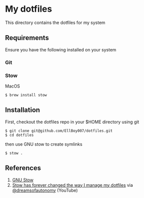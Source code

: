 # My dotfiles

This directory contains the dotfiles for my system

## Requirements

Ensure you have the following installed on your system

### Git

### Stow

MacOS
```
$ brew install stow
```

## Installation

First, checkout the dotfiles repo in your $HOME directory using git
```
$ git clone git@github.com/EllBoy007/dotfiles.git
$ cd dotfiles
```

then use GNU stow to create symlinks
```
$ stow .
```

## References
    
1. [GNU Stow](https://www.gnu.org/software/stow/)
2. [Stow has forever changed the way I manage my dotfiles](https://www.youtube.com/watch?v=y6XCebnB9gs) via [@dreamsofautonomy](https://www.youtube.com/@dreamsofautonomy) (YouTube)


